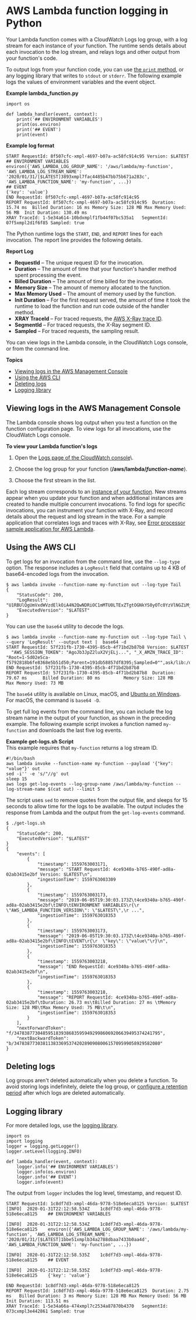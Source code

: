 # AWS Lambda function logging in Python<a name="python-logging"></a>

Your Lambda function comes with a CloudWatch Logs log group, with a log stream for each instance of your function\. The runtime sends details about each invocation to the log stream, and relays logs and other output from your function's code\.

To output logs from your function code, you can use [the `print` method](https://docs.python.org/3/library/functions.html#print), or any logging library that writes to `stdout` or `stderr`\. The following example logs the values of environment variables and the event object\.

**Example lambda\_function\.py**  

```
import os

def lambda_handler(event, context):
    print('## ENVIRONMENT VARIABLES')
    print(os.environ)
    print('## EVENT')
    print(event)
```

**Example log format**  

```
START RequestId: 8f507cfc-xmpl-4697-b07a-ac58fc914c95 Version: $LATEST
## ENVIRONMENT VARIABLES
environ({'AWS_LAMBDA_LOG_GROUP_NAME': '/aws/lambda/my-function', 'AWS_LAMBDA_LOG_STREAM_NAME': '2020/01/31/[$LATEST]3893xmpl7fac4485b47bb75b671a283c', 'AWS_LAMBDA_FUNCTION_NAME': 'my-function', ...})
## EVENT
{'key': 'value'}
END RequestId: 8f507cfc-xmpl-4697-b07a-ac58fc914c95
REPORT RequestId: 8f507cfc-xmpl-4697-b07a-ac58fc914c95  Duration: 15.74 ms  Billed Duration: 16 ms Memory Size: 128 MB Max Memory Used: 56 MB  Init Duration: 130.49 ms    
XRAY TraceId: 1-5e34a614-10bdxmplf1fb44f07bc535a1   SegmentId: 07f5xmpl2d1f6f85 Sampled: true
```

The Python runtime logs the `START`, `END`, and `REPORT` lines for each invocation\. The report line provides the following details\.

**Report Log**
+ **RequestId** – The unique request ID for the invocation\.
+ **Duration** – The amount of time that your function's handler method spent processing the event\.
+ **Billed Duration** – The amount of time billed for the invocation\.
+ **Memory Size** – The amount of memory allocated to the function\.
+ **Max Memory Used** – The amount of memory used by the function\.
+ **Init Duration** – For the first request served, the amount of time it took the runtime to load the function and run code outside of the handler method\.
+ **XRAY TraceId** – For traced requests, the [AWS X\-Ray trace ID](services-xray.md)\.
+ **SegmentId** – For traced requests, the X\-Ray segment ID\.
+ **Sampled** – For traced requests, the sampling result\.

You can view logs in the Lambda console, in the CloudWatch Logs console, or from the command line\.

**Topics**
+ [Viewing logs in the AWS Management Console](#python-logging-console)
+ [Using the AWS CLI](#python-logging-cli)
+ [Deleting logs](#python-logging-delete)
+ [Logging library](#python-logging-lib)

## Viewing logs in the AWS Management Console<a name="python-logging-console"></a>

The Lambda console shows log output when you test a function on the function configuration page\. To view logs for all invocations, use the CloudWatch Logs console\.

**To view your Lambda function's logs**

1. Open the [Logs page of the CloudWatch console](https://console.aws.amazon.com/cloudwatch/home?#logs:)\.

1. Choose the log group for your function \(**/aws/lambda/*function\-name***\)\.

1. Choose the first stream in the list\.

Each log stream corresponds to an [instance of your function](runtimes-context.md)\. New streams appear when you update your function and when additional instances are created to handle multiple concurrent invocations\. To find logs for specific invocations, you can instrument your function with X\-Ray, and record details about the request and log stream in the trace\. For a sample application that correlates logs and traces with X\-Ray, see [Error processor sample application for AWS Lambda](samples-errorprocessor.md)\.

## Using the AWS CLI<a name="python-logging-cli"></a>

To get logs for an invocation from the command line, use the `--log-type` option\. The response includes a `LogResult` field that contains up to 4 KB of base64\-encoded logs from the invocation\.

```
$ aws lambda invoke --function-name my-function out --log-type Tail
{
    "StatusCode": 200,
    "LogResult": "U1RBUlQgUmVxdWVzdElkOiA4N2QwNDRiOC1mMTU0LTExZTgtOGNkYS0yOTc0YzVlNGZiMjEgVmVyc2lvb...",
    "ExecutedVersion": "$LATEST"
}
```

You can use the `base64` utility to decode the logs\.

```
$ aws lambda invoke --function-name my-function out --log-type Tail \
--query 'LogResult' --output text |  base64 -d
START RequestId: 57f231fb-1730-4395-85cb-4f71bd2b87b8 Version: $LATEST
  "AWS_SESSION_TOKEN": "AgoJb3JpZ2luX2VjELj...", "_X_AMZN_TRACE_ID": "Root=1-5d02e5ca-f5792818b6fe8368e5b51d50;Parent=191db58857df8395;Sampled=0"",ask/lib:/opt/lib",
END RequestId: 57f231fb-1730-4395-85cb-4f71bd2b87b8
REPORT RequestId: 57f231fb-1730-4395-85cb-4f71bd2b87b8  Duration: 79.67 ms      Billed Duration: 80 ms         Memory Size: 128 MB     Max Memory Used: 73 MB
```

The `base64` utility is available on Linux, macOS, and [Ubuntu on Windows](https://docs.microsoft.com/en-us/windows/wsl/install-win10)\. For macOS, the command is `base64 -D`\.

To get full log events from the command line, you can include the log stream name in the output of your function, as shown in the preceding example\. The following example script invokes a function named `my-function` and downloads the last five log events\.

**Example get\-logs\.sh Script**  
This example requires that `my-function` returns a log stream ID\.  

```
#!/bin/bash
aws lambda invoke --function-name my-function --payload '{"key": "value"}' out
sed -i'' -e 's/"//g' out
sleep 15
aws logs get-log-events --log-group-name /aws/lambda/my-function --log-stream-name $(cat out) --limit 5
```

The script uses `sed` to remove quotes from the output file, and sleeps for 15 seconds to allow time for the logs to be available\. The output includes the response from Lambda and the output from the `get-log-events` command\.

```
$ ./get-logs.sh
{
    "StatusCode": 200,
    "ExecutedVersion": "$LATEST"
}
{
    "events": [
        {
            "timestamp": 1559763003171,
            "message": "START RequestId: 4ce9340a-b765-490f-ad8a-02ab3415e2bf Version: $LATEST\n",
            "ingestionTime": 1559763003309
        },
        {
            "timestamp": 1559763003173,
            "message": "2019-06-05T19:30:03.173Z\t4ce9340a-b765-490f-ad8a-02ab3415e2bf\tINFO\tENVIRONMENT VARIABLES\r{\r  \"AWS_LAMBDA_FUNCTION_VERSION\": \"$LATEST\",\r ...",
            "ingestionTime": 1559763018353
        },
        {
            "timestamp": 1559763003173,
            "message": "2019-06-05T19:30:03.173Z\t4ce9340a-b765-490f-ad8a-02ab3415e2bf\tINFO\tEVENT\r{\r  \"key\": \"value\"\r}\n",
            "ingestionTime": 1559763018353
        },
        {
            "timestamp": 1559763003218,
            "message": "END RequestId: 4ce9340a-b765-490f-ad8a-02ab3415e2bf\n",
            "ingestionTime": 1559763018353
        },
        {
            "timestamp": 1559763003218,
            "message": "REPORT RequestId: 4ce9340a-b765-490f-ad8a-02ab3415e2bf\tDuration: 26.73 ms\tBilled Duration: 27 ms \tMemory Size: 128 MB\tMax Memory Used: 75 MB\t\n",
            "ingestionTime": 1559763018353
        }
    ],
    "nextForwardToken": "f/34783877304859518393868359594929986069206639495374241795",
    "nextBackwardToken": "b/34783877303811383369537420289090800615709599058929582080"
}
```

## Deleting logs<a name="python-logging-delete"></a>

Log groups aren't deleted automatically when you delete a function\. To avoid storing logs indefinitely, delete the log group, or [configure a retention period](https://docs.aws.amazon.com/AmazonCloudWatch/latest/logs/Working-with-log-groups-and-streams.html#SettingLogRetention) after which logs are deleted automatically\.

## Logging library<a name="python-logging-lib"></a>

For more detailed logs, use the [logging library](https://docs.python.org/3/library/logging.html)\. 

```
import os
import logging
logger = logging.getLogger()
logger.setLevel(logging.INFO)

def lambda_handler(event, context):
    logger.info('## ENVIRONMENT VARIABLES')
    logger.info(os.environ)
    logger.info('## EVENT')
    logger.info(event)
```

The output from `logger` includes the log level, timestamp, and request ID\.

```
START RequestId: 1c8df7d3-xmpl-46da-9778-518e6eca8125 Version: $LATEST
[INFO]  2020-01-31T22:12:58.534Z    1c8df7d3-xmpl-46da-9778-518e6eca8125    ## ENVIRONMENT VARIABLES

[INFO]  2020-01-31T22:12:58.534Z    1c8df7d3-xmpl-46da-9778-518e6eca8125    environ({'AWS_LAMBDA_LOG_GROUP_NAME': '/aws/lambda/my-function', 'AWS_LAMBDA_LOG_STREAM_NAME': '2020/01/31/[$LATEST]1bbe51xmplb34a2788dbaa7433b0aa4d', 'AWS_LAMBDA_FUNCTION_NAME': 'my-function', ...})

[INFO]  2020-01-31T22:12:58.535Z    1c8df7d3-xmpl-46da-9778-518e6eca8125    ## EVENT

[INFO]  2020-01-31T22:12:58.535Z    1c8df7d3-xmpl-46da-9778-518e6eca8125    {'key': 'value'}

END RequestId: 1c8df7d3-xmpl-46da-9778-518e6eca8125
REPORT RequestId: 1c8df7d3-xmpl-46da-9778-518e6eca8125  Duration: 2.75 ms   Billed Duration: 3 ms Memory Size: 128 MB Max Memory Used: 56 MB  Init Duration: 113.51 ms    
XRAY TraceId: 1-5e34a66a-474xmpl7c2534a87870b4370   SegmentId: 073cxmpl3e442861 Sampled: true
```